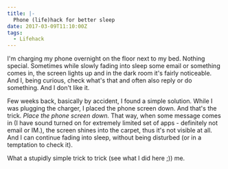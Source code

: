 ```yaml
---
title: |-
  Phone (life)hack for better sleep 
date: 2017-03-09T11:10:00Z
tags:
  - Lifehack
---
```

I'm charging my phone overnight on the floor next to my bed. Nothing special. Sometimes while slowly fading into sleep some email or something comes in, the screen lights up and in the dark room it's fairly noticeable. And I, being curious, check what's that and often also reply or do something. And I don't like it.

<!-- excerpt -->

Few weeks back, basically by accident, I found a simple solution. While I was plugging the charger, I placed the phone screen down. And that's the trick. _Place the phone screen down._  That way, when some message comes in (I have sound turned on for extremely limited set of apps - definitely not email or IM.), the screen shines into the carpet, thus it's not visible at all. And I can continue fading into sleep, without being disturbed (or in a temptation to check it).

What a stupidly simple trick to trick (see what I did here ;)) me.